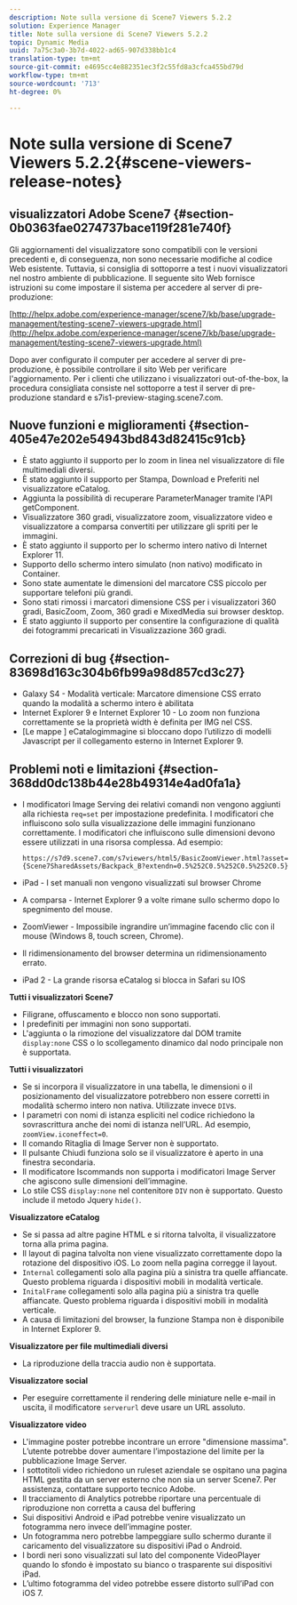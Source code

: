 ```yaml
---
description: Note sulla versione di Scene7 Viewers 5.2.2
solution: Experience Manager
title: Note sulla versione di Scene7 Viewers 5.2.2
topic: Dynamic Media
uuid: 7a75c3a0-3b7d-4022-ad65-907d338bb1c4
translation-type: tm+mt
source-git-commit: e4695cc4e882351ec3f2c55fd8a3cfca455bd79d
workflow-type: tm+mt
source-wordcount: '713'
ht-degree: 0%

---
```



# Note sulla versione di Scene7 Viewers 5.2.2{#scene-viewers-release-notes}

##  visualizzatori Adobe Scene7 {#section-0b0363fae0274737bace119f281e740f}

Gli aggiornamenti del visualizzatore sono compatibili con le versioni precedenti e, di conseguenza, non sono necessarie modifiche al codice Web esistente. Tuttavia, si consiglia di sottoporre a test i nuovi visualizzatori nel nostro ambiente di pubblicazione. Il seguente sito Web fornisce istruzioni su come impostare il sistema per accedere al server di pre-produzione:

[http://helpx.adobe.com/experience-manager/scene7/kb/base/upgrade-management/testing-scene7-viewers-upgrade.html](http://helpx.adobe.com/experience-manager/scene7/kb/base/upgrade-management/testing-scene7-viewers-upgrade.html)

Dopo aver configurato il computer per accedere al server di pre-produzione, è possibile controllare il sito Web per verificare l&#39;aggiornamento. Per i clienti che utilizzano i visualizzatori out-of-the-box, la procedura consigliata consiste nel sottoporre a test il server di pre-produzione standard e s7is1-preview-staging.scene7.com.

## Nuove funzioni e miglioramenti {#section-405e47e202e54943bd843d82415c91cb}

* È stato aggiunto il supporto per lo zoom in linea nel visualizzatore di file multimediali diversi.
* È stato aggiunto il supporto per Stampa, Download e Preferiti nel visualizzatore eCatalog.
* Aggiunta la possibilità di recuperare ParameterManager tramite l&#39;API getComponent.
* Visualizzatore 360 gradi, visualizzatore zoom, visualizzatore video e visualizzatore a comparsa convertiti per utilizzare gli spriti per le immagini.
* È stato aggiunto il supporto per lo schermo intero nativo di Internet Explorer 11.
* Supporto dello schermo intero simulato (non nativo) modificato in Container.
* Sono state aumentate le dimensioni del marcatore CSS piccolo per supportare telefoni più grandi.
* Sono stati rimossi i marcatori dimensione CSS per i visualizzatori 360 gradi, BasicZoom, Zoom, 360 gradi e MixedMedia sui browser desktop.
* È stato aggiunto il supporto per consentire la configurazione di qualità dei fotogrammi precaricati in Visualizzazione 360 gradi.

## Correzioni di bug {#section-83698d163c304b6fb99a98d857cd3c27}

* Galaxy S4 - Modalità verticale: Marcatore dimensione CSS errato quando la modalità a schermo intero è abilitata
* Internet Explorer 9 e Internet Explorer 10 - Lo zoom non funziona correttamente se la proprietà width è definita per IMG nel CSS.
* [Le mappe ] eCatalogimmagine si bloccano dopo l’utilizzo di modelli Javascript per il collegamento esterno in Internet Explorer 9.

## Problemi noti e limitazioni {#section-368dd0dc138b44e28b49314e4ad0fa1a}

* I modificatori Image Serving dei relativi comandi non vengono aggiunti alla richiesta `req=set` per impostazione predefinita. I modificatori che influiscono solo sulla visualizzazione delle immagini funzionano correttamente. I modificatori che influiscono sulle dimensioni devono essere utilizzati in una risorsa complessa. Ad esempio:

   ```
   https://s7d9.scene7.com/s7viewers/html5/BasicZoomViewer.html?asset= {Scene7SharedAssets/Backpack_B?extendn=0.5%252C0.5%252C0.5%252C0.5}
   ```

* iPad - I set manuali non vengono visualizzati sul browser Chrome
* A comparsa - Internet Explorer 9 a volte rimane sullo schermo dopo lo spegnimento del mouse.
* ZoomViewer - Impossibile ingrandire un’immagine facendo clic con il mouse (Windows 8, touch screen, Chrome).
* Il ridimensionamento del browser determina un ridimensionamento errato.
* iPad 2 - La grande risorsa eCatalog si blocca in Safari su IOS

**Tutti i visualizzatori Scene7**

* Filigrane, offuscamento e blocco non sono supportati.
* I predefiniti per immagini non sono supportati.
* L&#39;aggiunta o la rimozione del visualizzatore dal DOM tramite `display:none` CSS o lo scollegamento dinamico dal nodo principale non è supportata.

**Tutti i visualizzatori**

* Se si incorpora il visualizzatore in una tabella, le dimensioni o il posizionamento del visualizzatore potrebbero non essere corretti in modalità schermo intero non nativa. Utilizzate invece `DIV`s.
* I parametri con nomi di istanza espliciti nel codice richiedono la sovrascrittura anche dei nomi di istanza nell’URL. Ad esempio, `zoomView.iconeffect=0`.
* Il comando Ritaglia di Image Server non è supportato.
* Il pulsante Chiudi funziona solo se il visualizzatore è aperto in una finestra secondaria.
* Il modificatore Iscommands non supporta i modificatori Image Server che agiscono sulle dimensioni dell’immagine.
* Lo stile CSS `display:none` nel contenitore `DIV` non è supportato. Questo include il metodo Jquery `hide()`.

**Visualizzatore eCatalog**

* Se si passa ad altre pagine HTML e si ritorna talvolta, il visualizzatore torna alla prima pagina.
* Il layout di pagina talvolta non viene visualizzato correttamente dopo la rotazione del dispositivo iOS. Lo zoom nella pagina corregge il layout.
* `Internal` collegamenti solo alla pagina più a sinistra tra quelle affiancate. Questo problema riguarda i dispositivi mobili in modalità verticale.
* `InitalFrame` collegamenti solo alla pagina più a sinistra tra quelle affiancate. Questo problema riguarda i dispositivi mobili in modalità verticale.
* A causa di limitazioni del browser, la funzione Stampa non è disponibile in Internet Explorer 9.

**Visualizzatore per file multimediali diversi**

* La riproduzione della traccia audio non è supportata.

**Visualizzatore social**

* Per eseguire correttamente il rendering delle miniature nelle e-mail in uscita, il modificatore `serverurl` deve usare un URL assoluto.

**Visualizzatore video**

* L&#39;immagine poster potrebbe incontrare un errore &quot;dimensione massima&quot;. L’utente potrebbe dover aumentare l’impostazione del limite per la pubblicazione Image Server.
* I sottotitoli video richiedono un ruleset aziendale se ospitano una pagina HTML gestita da un server esterno che non sia un server Scene7. Per assistenza, contattare  supporto tecnico Adobe.
* Il tracciamento di Analytics potrebbe riportare una percentuale di riproduzione non corretta a causa del buffering
* Sui dispositivi Android e iPad potrebbe venire visualizzato un fotogramma nero invece dell’immagine poster.
* Un fotogramma nero potrebbe lampeggiare sullo schermo durante il caricamento del visualizzatore su dispositivi iPad o Android.
* I bordi neri sono visualizzati sul lato del componente VideoPlayer quando lo sfondo è impostato su bianco o trasparente sui dispositivi iPad.
* L’ultimo fotogramma del video potrebbe essere distorto sull’iPad con iOS 7.

